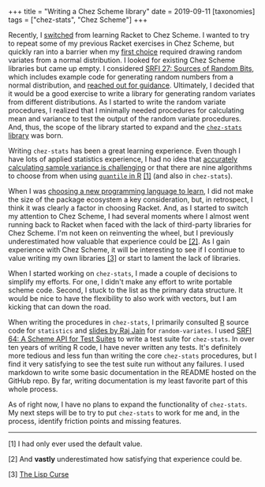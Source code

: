 +++
title = "Writing a Chez Scheme library"
date = 2019-09-11
[taxonomies]
tags = ["chez-stats", "Chez Scheme"]
+++

Recently, I [switched](/post/exploring-scheme-implementations/) from learning Racket to Chez Scheme. I wanted to try to repeat some of my previous Racket exercises in Chez Scheme, but quickly ran into a barrier when my [first choice](/post/stochastic-population-model-r-racket/) required drawing random variates from a normal distribution. I looked for existing Chez Scheme libraries but came up empty. I considered [SRFI 27: Sources of Random Bits](https://srfi.schemers.org/srfi-27/srfi-27.html), which includes example code for generating random numbers from a normal distribution, and [reached out for guidance](https://www.reddit.com/r/scheme/comments/cnw0cy/generating_random_variates/). Ultimately, I decided that it would be a good exercise to write a library for generating random variates from different distributions. As I started to write the random variate procedures, I realized that I minimally needed procedures for calculating mean and variance to test the output of the random variate procedures. And, thus, the scope of the library started to expand and the [`chez-stats` library](https://github.com/hinkelman/chez-stats) was born.

<!-- more -->

Writing `chez-stats` has been a great learning experience. Even though I have lots of applied statistics experience, I had no idea that [accurately calculating sample variance is challenging](https://www.johndcook.com/blog/standard_deviation/) or that there are nine algorithms to choose from when using [`quantile` in R](https://stat.ethz.ch/R-manual/R-devel/library/stats/html/quantile.html) [[1]](#1) (and also in `chez-stats`). 

When I was [choosing a new programming language to learn](/post/programming-horizons/), I did not make the size of the package ecosystem a key consideration, but, in retrospect, I think it was clearly a factor in choosing Racket. And, as I started to switch my attention to Chez Scheme, I had several moments where I almost went running back to Racket when faced with the lack of third-party libraries for Chez Scheme. I'm not keen on reinventing the wheel, but I previously underestimated how valuable that experience could be [[2]](#2). As I gain experience with Chez Scheme, it will be interesting to see if I continue to value writing my own libraries [[3]](#3) or start to lament the lack of libraries.

When I started working on `chez-stats`, I made a couple of decisions to simplify my efforts. For one, I didn't make any effort to write portable scheme code. Second, I stuck to the list as the primary data structure. It would be nice to have the flexibility to also work with vectors, but I am kicking that can down the road.

When writing the procedures in `chez-stats`, I primarily consulted [R](https://www.r-project.org) source code for `statistics` and [slides by Raj Jain](https://www.cse.wustl.edu/~jain/books/ftp/ch5f_slides.pdf) for `random-variates`. I used [SRFI 64: A Scheme API for Test Suites](https://srfi.schemers.org/srfi-64/srfi-64.html) to write a test suite for `chez-stats`. In over ten years of writing R code, I have never written any tests. It's definitely more tedious and less fun than writing the core `chez-stats` procedures, but I find it very satisfying to see the test suite run without any failures. I used markdown to write some basic documentation in the README hosted on the GitHub repo. By far, writing documentation is my least favorite part of this whole process.

As of right now, I have no plans to expand the functionality of `chez-stats`. My next steps will be to try to put `chez-stats` to work for me and, in the process, identify friction points and missing features. 

***

<a name="1"></a> [1] I had only ever used the default value.

<a name="2"></a> [2] And **vastly** underestimated how satisfying that experience could be.

<a name="3"></a> [3] [The Lisp Curse](http://www.winestockwebdesign.com/Essays/Lisp_Curse.html)
